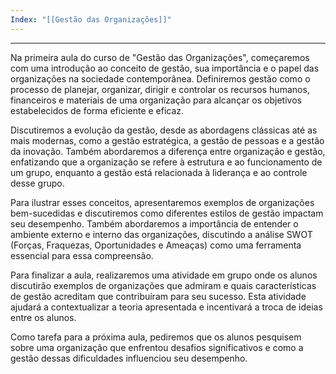 ```yaml
---
Index: "[[Gestão das Organizações]]"
---
```

---
Na primeira aula do curso de "Gestão das Organizações", começaremos com uma introdução ao conceito de gestão, sua importância e o papel das organizações na sociedade contemporânea. Definiremos gestão como o processo de planejar, organizar, dirigir e controlar os recursos humanos, financeiros e materiais de uma organização para alcançar os objetivos estabelecidos de forma eficiente e eficaz.

Discutiremos a evolução da gestão, desde as abordagens clássicas até as mais modernas, como a gestão estratégica, a gestão de pessoas e a gestão da inovação. Também abordaremos a diferença entre organização e gestão, enfatizando que a organização se refere à estrutura e ao funcionamento de um grupo, enquanto a gestão está relacionada à liderança e ao controle desse grupo.

Para ilustrar esses conceitos, apresentaremos exemplos de organizações bem-sucedidas e discutiremos como diferentes estilos de gestão impactam seu desempenho. Também abordaremos a importância de entender o ambiente externo e interno das organizações, discutindo a análise SWOT (Forças, Fraquezas, Oportunidades e Ameaças) como uma ferramenta essencial para essa compreensão.

Para finalizar a aula, realizaremos uma atividade em grupo onde os alunos discutirão exemplos de organizações que admiram e quais características de gestão acreditam que contribuíram para seu sucesso. Esta atividade ajudará a contextualizar a teoria apresentada e incentivará a troca de ideias entre os alunos.

Como tarefa para a próxima aula, pediremos que os alunos pesquisem sobre uma organização que enfrentou desafios significativos e como a gestão dessas dificuldades influenciou seu desempenho.